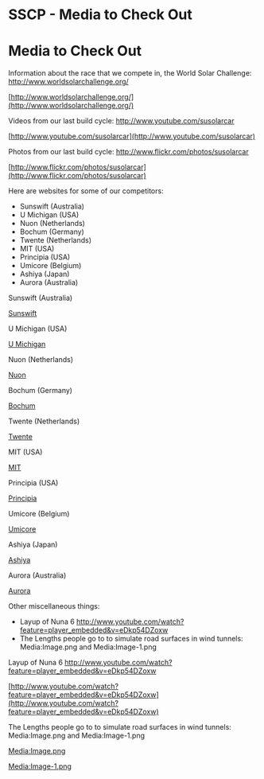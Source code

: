 # SSCP - Media to Check Out

# Media to Check Out

Information about the race that we compete in, the World Solar Challenge: http://www.worldsolarchallenge.org/

[http://www.worldsolarchallenge.org/](http://www.worldsolarchallenge.org/)

Videos from our last build cycle: http://www.youtube.com/susolarcar

[http://www.youtube.com/susolarcar](http://www.youtube.com/susolarcar)

Photos from our last build cycle: http://www.flickr.com/photos/susolarcar

[http://www.flickr.com/photos/susolarcar](http://www.flickr.com/photos/susolarcar)

Here are websites for some of our competitors:

* Sunswift (Australia)
* U Michigan (USA)
* Nuon (Netherlands)
* Bochum (Germany)
* Twente (Netherlands)
* MIT (USA)
* Principia (USA)
* Umicore (Belgium)
* Ashiya (Japan)
* Aurora (Australia)

Sunswift (Australia)

[Sunswift](http://www.sunswift.com/)

U Michigan (USA)

[U Michigan](http://solarcar.engin.umich.edu/)

Nuon (Netherlands)

[Nuon](http://www.nuonsolarteam.nl/)

Bochum (Germany)

[Bochum](http://www.hochschule-bochum.de/solarcar.html)

Twente (Netherlands)

[Twente](http://www.solarteam.nl/?page_id=289&lang=en)

MIT (USA)

[MIT](http://solar-cars.scripts.mit.edu/)

Principia (USA)

[Principia](http://www.principiasolarcar.com/)

Umicore (Belgium)

[Umicore](http://www.solarteam.be/)

Ashiya (Japan)

[Ashiya](http://www.ashiya-u.ac.jp/solarcar/english/specifications.html)

Aurora (Australia)

[Aurora](http://new.aurorasolarcar.com/)

Other miscellaneous things:

* Layup of Nuna 6 http://www.youtube.com/watch?feature=player_embedded&v=eDkp54DZoxw
* The Lengths people go to to simulate road surfaces in wind tunnels: Media:Image.png and Media:Image-1.png

Layup of Nuna 6 http://www.youtube.com/watch?feature=player_embedded&v=eDkp54DZoxw

[http://www.youtube.com/watch?feature=player_embedded&v=eDkp54DZoxw](http://www.youtube.com/watch?feature=player_embedded&v=eDkp54DZoxw)

The Lengths people go to to simulate road surfaces in wind tunnels: Media:Image.png and Media:Image-1.png

[Media:Image.png](http://solarcar.stanford.edu:82/wiki/images/3/34/Image.png)

[Media:Image-1.png](http://solarcar.stanford.edu:82/wiki/images/3/3a/Image-1.png)

